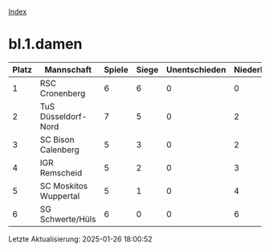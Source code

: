 [Index](./README.md)

# bl.1.damen

| Platz |  Mannschaft |  Spiele |  Siege |  Unentschieden |  Niederlagen |  Tore |  Differenz |  Punkte | 
| --- |  --- |  --- |  --- |  --- |  --- |  --- |  --- |  --- |  
|  1 |   RSC Cronenberg |   6 |   6 |   0 |   0 |   45:9 |   36 |   18 |  
|  2 |   TuS Düsseldorf-Nord |   7 |   5 |   0 |   2 |   35:20 |   15 |   14 |  
|  3 |   SC Bison Calenberg |   5 |   3 |   0 |   2 |   29:7 |   22 |   9 |  
|  4 |   IGR Remscheid |   5 |   2 |   0 |   3 |   21:14 |   7 |   7 |  
|  5 |   SC Moskitos Wuppertal |   5 |   1 |   0 |   4 |   11:43 |   -32 |   3 |  
|  6 |   SG Schwerte/Hüls |   6 |   0 |   0 |   6 |   10:58 |   -48 |   0 |  


Letzte Aktualisierung: 2025-01-26 18:00:52